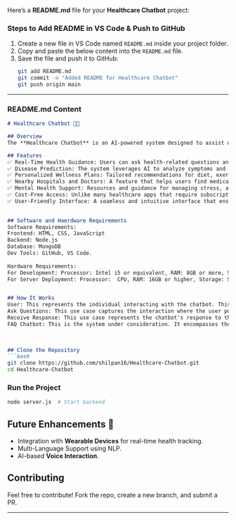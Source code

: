 Here’s a **README.md** file for your **Healthcare Chatbot** project:  

### **Steps to Add README in VS Code & Push to GitHub**  
1. Create a new file in VS Code named `README.md` inside your project folder.  
2. Copy and paste the below content into the `README.md` file.  
3. Save the file and push it to GitHub:  
   ```bash
   git add README.md
   git commit -m "Added README for Healthcare Chatbot"
   git push origin main
   ```

---

### **README.md Content**  

```md
# Healthcare Chatbot 🤖💬

## Overview  
The **Healthcare Chatbot** is an AI-powered system designed to assist users with medical guidance, symptom analysis, and healthcare-related queries.

## Features  
✅ Real-Time Health Guidance: Users can ask health-related questions and receive immediate, personalized responses without the need for scheduling appointments.
✅ Disease Prediction: The system leverages AI to analyze symptoms and predict potential diseases, allowing users to seek early treatment.
✅ Personalized Wellness Plans: Tailored recommendations for diet, exercise, and preventive care based on the user's health data.
✅ Nearby Hospitals and Doctors: A feature that helps users find medical professionals and facilities in their vicinity quickly and easily.
✅ Mental Health Support: Resources and guidance for managing stress, anxiety, and other mental health concerns, promoting holistic well-being.
✅ Cost-Free Access: Unlike many healthcare apps that require subscription fees, this system is free, making healthcare guidance more accessible to a wider audience.
✅ User-Friendly Interface: A seamless and intuitive interface that ensures ease of use for users across different age groups and technological backgrounds.
 

## Software and Haerdware Requirements
Software Requirements:
Frontend: HTML, CSS, JavaScript
Backend: Node.js
Database: MongoDB  
Dev Tools: GitHub, VS Code. 
 
Hardware Requirements:
For Development: Processor: Intel i5 or equivalent, RAM: 8GB or more, Storage: 256GB SSD or higher.  
For Server Deployment: Processor:  CPU, RAM: 16GB or higher, Storage: SSD (256GB or more).  


## How It Works  
User: This represents the individual interacting with the chatbot. This could be a patient, a healthcare provider, or even a healthcare administrator.
Ask Questions: This use case captures the interaction where the user poses questions to the chatbot. These questions could range from general health inquiries to specific medical concerns.
Receive Response: This use case represents the chatbot's response to the user's questions. The chatbot might provide information, guidance, or even direct the user to relevant resources or healthcare professionals.
FAQ Chatbot: This is the system under consideration. It encompasses the chatbot's logic and capabilities, including its ability to process natural language, retrieve information, and generate responses.
 

 
## Clone the Repository  
```bash
git clone https://github.com/shilpan16/Healthcare-Chatbot.git
cd Healthcare-Chatbot
```



### Run the Project  
```bash
node server.js  # Start backend
```

## Future Enhancements 🚀  
- Integration with **Wearable Devices** for real-time health tracking.  
- Multi-Language Support using NLP.  
- AI-based **Voice Interaction**.  

## Contributing  
Feel free to contribute! Fork the repo, create a new branch, and submit a PR.  

---
